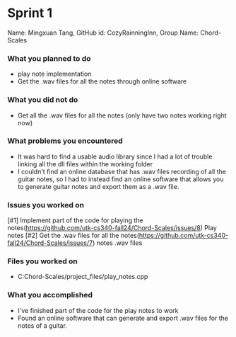 # Sprint 1

Name: Mingxuan Tang, GitHub id: CozyRainningInn, Group Name: Chord-Scales

### What you planned to do

* play note implementation
* Get the .wav files for all the notes through online software

### What you did not do

* Get all the .wav files for all the notes (only have two notes working right now)

### What problems you encountered

* It was hard to find a usable audio library since I had a lot of trouble linking all the dll files within the working folder
* I couldn't find an online database that has .wav files recording of all the guitar notes, so I had to instead find an online
  software that allows you to generate guitar notes and export them as a .wav file.

### Issues you worked on

[#1] Implement part of the code for playing the notes(https://github.com/utk-cs340-fall24/Chord-Scales/issues/8) Play notes
[#2] Get the .wav files for all the notes(https://github.com/utk-cs340-fall24/Chord-Scales/issues/7) notes .wav files 

### Files you worked on

* C:Chord-Scales/project_files/play_notes.cpp

### What you accomplished

* I've finished part of the code for the play notes to work 
* Found an online software that can generate and export .wav files for the notes of a guitar. 
